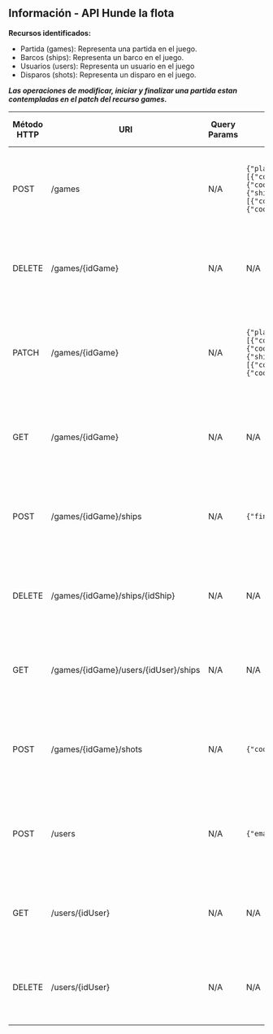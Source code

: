 ## Información - API Hunde la flota

**Recursos identificados:**
- Partida (games): Representa una partida en el juego.
- Barcos (ships): Representa un barco en el juego.
- Usuarios (users): Representa un usuario en el juego
- Disparos (shots): Representa un disparo en el juego.

***Las operaciones de modificar, iniciar y finalizar una partida estan contempladas en el patch del recurso games.*** 


| Método HTTP | URI                                  | Query Params | Cuerpo de la Petición                                                                                                                                                                                                                                                                                              | Cuerpo de la Respuesta                                                                                                                                                                                                                                                                                                          | Códigos de Respuesta                                                       |
|-------------|--------------------------------------|--------------|--------------------------------------------------------------------------------------------------------------------------------------------------------------------------------------------------------------------------------------------------------------------------------------------------------------------|---------------------------------------------------------------------------------------------------------------------------------------------------------------------------------------------------------------------------------------------------------------------------------------------------------------------------------|----------------------------------------------------------------------------|
| POST        | /games                               | N/A          | `{"players":[{"ships":1,"idUser":1,"name":"Jugador 1","shots":[{"coordinated":"A1","response":"water"},{"coordinated":"A1","response":"touched"}]},{"ships":3,"idUser":2,"name":"Jugador 2","shots":[{"coordinated":"C2","response":"touched"},{"coordinated":"D2","response":"touched"}]}],"winner":"undefined"}` | `{{"idGame":1,"players":[{"ships":1,"idUser":1,"name":"Jugador 1","shots":[{"coordinated":"A1","response":"water"},{"coordinated":"A1","response":"touched"}]},{"ships":3,"idUser":2,"name":"Jugador 2","shots":[{"coordinated":"C2","response":"touched"},{"coordinated":"D2","response":"touched"}]}],"winner":"undefined"}}` | 201 Created<br/>400 Bad Request<br/>500 Internal Server Error              |
| DELETE      | /games/{idGame}                      | N/A          | N/A                                                                                                                                                                                                                                                                                                                | `{"message":"Deleted game"}`                                                                                                                                                                                                                                                                                                    | 200 OK<br/>404 Not Found<br/>500 Internal Server Error                     |
| PATCH       | /games/{idGame}                      | N/A          | `{"players":[{"ships":1,"idUser":1,"name":"Jugador 1","shots":[{"coordinated":"A1","response":"water"},{"coordinated":"A1","response":"touched"}]},{"ships":3,"idUser":2,"name":"Jugador 2","shots":[{"coordinated":"C2","response":"touched"},{"coordinated":"D2","response":"touched"}]}],"winner":"undefined"}` | `{{"idGame":1,"players":[{"ships":1,"idUser":1,"name":"Jugador 1","shots":[{"coordinated":"A1","response":"water"},{"coordinated":"A1","response":"touched"}]},{"ships":3,"idUser":2,"name":"Jugador 2","shots":[{"coordinated":"C2","response":"touched"},{"coordinated":"D2","response":"touched"}]}],"winner":"undefined"}}` | 200 OK<br/>400 Bad Request<br/>404 Not Found<br/>500 Internal Server Error |
| GET         | /games/{idGame}                      | N/A          | N/A                                                                                                                                                                                                                                                                                                                | `{{"idGame":1,"players":[{"ships":1,"idUser":1,"name":"Jugador 1","shots":[{"coordinated":"A1","response":"water"},{"coordinated":"A1","response":"touched"}]},{"ships":3,"idUser":2,"name":"Jugador 2","shots":[{"coordinated":"C2","response":"touched"},{"coordinated":"D2","response":"touched"}]}],"winner":"undefined"}}` | 200 OK<br/>400 Bad Request<br/>500 Internal Server Error                   |
| POST        | /games/{idGame}/ships                | N/A          | `{"finalCoordinated":"A1","initialCoordinate":"A1","type":1}`                                                                                                                                                                                                                                                      | `{"idShip":1,"finalCoordinated":"A1","initialCoordinate":"A1","type":1}`                                                                                                                                                                                                                                                        | 201 Created<br/>400 Bad Request<br/>500 Internal Server Error              |
| DELETE      | /games/{idGame}/ships/{idShip}       | N/A          | N/A                                                                                                                                                                                                                                                                                                                | `{"message":"Deleted ship"}`                                                                                                                                                                                                                                                                                                    | 200 OK<br/>404 Not Found<br/>500 Internal Server Error                     |
| GET         | /games/{idGame}/users/{idUser}/ships | N/A          | N/A                                                                                                                                                                                                                                                                                                                | `{"idGame":1,"idUser":1,"ships":[{"finalCoordinated":"A1","initialCoordinate":"A1","type":1},{"finalCoordinated":"A7","initialCoordinate":"A10","type":4}]}`                                                                                                                                                                    | 200 OK<br/>400 Bad Request<br/>500 Internal Server Error                   |
| POST        | /games/{idGame}/shots                | N/A          | `{"coordinated":"B3","idPlayerShot":1}`                                                                                                                                                                                                                                                                            | `{"idShot":1,"coordinated":"B3","idPlayerShot":1}`                                                                                                                                                                                                                                                                              | 201 Created<br/>400 Bad Request<br/>500 Internal Server Error              |
| POST        | /users                               | N/A          | `{"email":"pepito@perez.com","name":"Pepito Perez"} `                                                                                                                                                                                                                                                              | `{"idUser":1,"email":"pepito@perez.com","name":"Pepito Perez"} `                                                                                                                                                                                                                                                                | 201 Created<br/>400 Bad Request<br/>500 Internal Server Error              |
| GET         | /users/{idUser}                      | N/A          | N/A                                                                                                                                                                                                                                                                                                                | `{"idUser":1,"email":"pepito@perez.com","name":"Pepito Perez"}`                                                                                                                                                                                                                                                                 | 200 OK<br/>400 Bad Request<br/>500 Internal Server Error                   |
| DELETE      | /users/{idUser}                      | N/A          | N/A                                                                                                                                                                                                                                                                                                                | `{"message":"Deleted user"}`                                                                                                                                                                                                                                                                                                    | 200 OK<br/>404 Not Found<br/>500 Internal Server Error                     |



